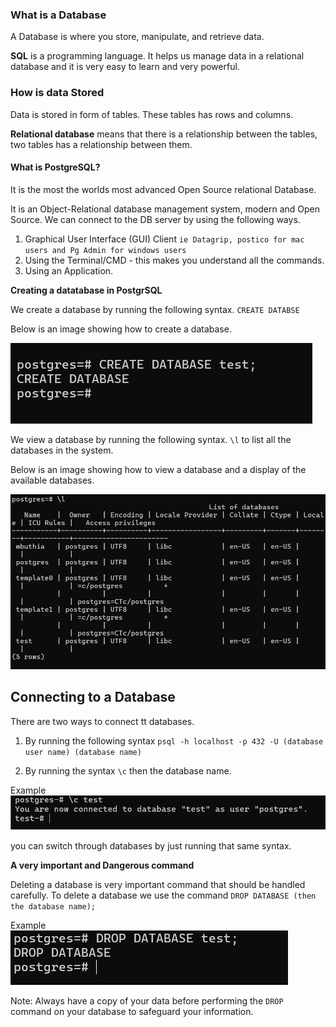 ### What is a Database
A Database is where you store, manipulate, and retrieve data.

**SQL** is a programming language.
It helps us manage data in a relational database and it is very easy to learn and very powerful.

### How is data Stored
Data is stored in form of tables. These tables has rows and columns.

**Relational database** means that there is a relationship between the tables, two tables has a relationship between them.

#### What is PostgreSQL?
It is the most the worlds most advanced Open Source relational Database.

It is an Object-Relational database management system, modern and Open Source.
We can connect to the DB server by using the following ways. 

1. Graphical User Interface (GUI) Client `ie Datagrip, postico for mac users and Pg Admin for windows users`
2. Using the Terminal/CMD - this makes you understand all the commands.
3. Using an Application.

**Creating a datatabase in PostgrSQL**

We create a database by running the following syntax. `CREATE DATABSE`

Below is an image showing how to create a database.

![alt text](image.png)

We view a database by running the following syntax. `\l` to list all the databases in the system. 

Below is an image showing how to view a database and a display of the available databases. 

![alt text](image-1.png)

## Connecting to a Database
There are two ways to connect tt databases. 
1. By running the following syntax `psql -h localhost -p 432 -U (database user name) (database name)`

2. By running the syntax `\c` then the database name. 

Example
![alt text](image-2.png)

you can switch through databases by  just running that same syntax.

**A very important and Dangerous command**

Deleting a database is very important command that should be handled carefully. To delete a database we use the command `DROP DATABASE (then the database name);`

Example
![alt text](image-3.png)

Note: Always have a copy of your data before performing the `DROP` command on your database to safeguard your information.

